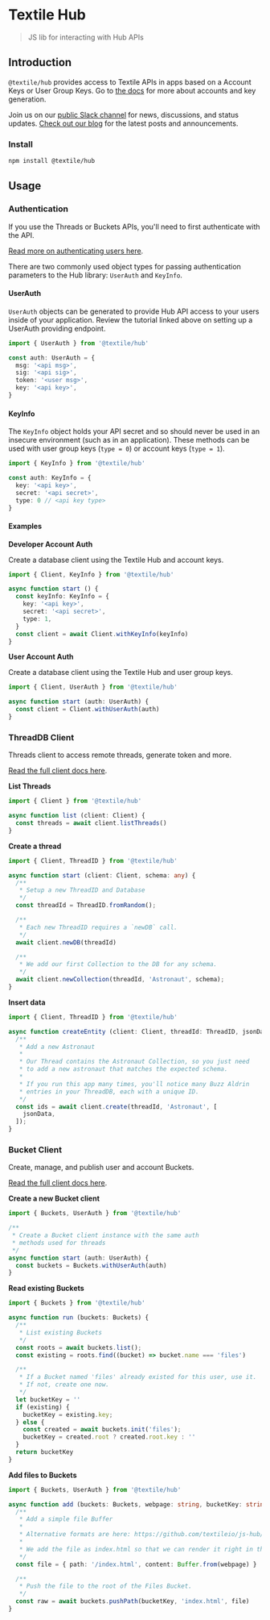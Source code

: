 Textile Hub
============

> JS lib for interacting with Hub APIs

## Introduction

`@textile/hub` provides access to Textile APIs in apps based on a Account Keys or User Group Keys. Go to [the docs](https://docs.textile.io/) for more about accounts and key generation.

Join us on our [public Slack channel](https://slack.textile.io/) for news, discussions, and status updates. [Check out our blog](https://blog.textile.io/) for the latest posts and announcements.

### Install

```bash
npm install @textile/hub
```

## Usage


### Authentication

If you use the Threads or Buckets APIs, you'll need to first authenticate with the API.

[Read more on authenticating users here](https://docs.textile.io/tutorials/hub/web-app/).

There are two commonly used object types for passing authentication parameters to the Hub library: `UserAuth` and `KeyInfo`.

#### UserAuth

`UserAuth` objects can be generated to provide Hub API access to your users inside of your application. Review the tutorial linked above on setting up a UserAuth providing endpoint.

```typescript
import { UserAuth } from '@textile/hub'

const auth: UserAuth = {
  msg: '<api msg>',
  sig: '<api sig>',
  token: '<user msg>',
  key: '<api key>',
}
```

#### KeyInfo

The `KeyInfo` object holds your API secret and so should never be used in an insecure environment (such as in an application). These methods can be used with user group keys (`type = 0`) or account keys (`type = 1`).

```typescript
import { KeyInfo } from '@textile/hub'

const auth: KeyInfo = {
  key: '<api key>',
  secret: '<api secret>',
  type: 0 // <api key type>
}
```

#### Examples

**Developer Account Auth**

Create a database client using the Textile Hub and account keys.

```typescript
import { Client, KeyInfo } from '@textile/hub'

async function start () {
  const keyInfo: KeyInfo = {
    key: '<api key>',
    secret: '<api secret>',
    type: 1,
  }
  const client = await Client.withKeyInfo(keyInfo)
}
```

**User Account Auth**

Create a database client using the Textile Hub and user group keys.

```typescript
import { Client, UserAuth } from '@textile/hub'

async function start (auth: UserAuth) {
  const client = Client.withUserAuth(auth)
}
```

### ThreadDB Client

Threads client to access remote threads, generate token and more.

[Read the full client docs here](https://textileio.github.io/js-hub/docs/hub.client).

**List Threads**

```typescript
import { Client } from '@textile/hub'

async function list (client: Client) {
  const threads = await client.listThreads()
}
```

**Create a thread**

```typescript
import { Client, ThreadID } from '@textile/hub'

async function start (client: Client, schema: any) {
  /**
   * Setup a new ThreadID and Database
   */
  const threadId = ThreadID.fromRandom();

  /**
   * Each new ThreadID requires a `newDB` call.
   */
  await client.newDB(threadId)

  /**
   * We add our first Collection to the DB for any schema.
   */
  await client.newCollection(threadId, 'Astronaut', schema);
}
```

**Insert data**

```typescript
import { Client, ThreadID } from '@textile/hub'

async function createEntity (client: Client, threadId: ThreadID, jsonData: any) {
  /**
   * Add a new Astronaut
   * 
   * Our Thread contains the Astronaut Collection, so you just need
   * to add a new astronaut that matches the expected schema.
   * 
   * If you run this app many times, you'll notice many Buzz Aldrin
   * entries in your ThreadDB, each with a unique ID.
   */
  const ids = await client.create(threadId, 'Astronaut', [
    jsonData,
  ]);
}
```

### Bucket Client

Create, manage, and publish user and account Buckets.

[Read the full client docs here](https://textileio.github.io/js-hub/docs/hub.buckets).

**Create a new Bucket client**

```typescript
import { Buckets, UserAuth } from '@textile/hub'

/**
 * Create a Bucket client instance with the same auth
 * methods used for threads
 */
async function start (auth: UserAuth) {
  const buckets = Buckets.withUserAuth(auth)
}
```

**Read existing Buckets**

```typescript
import { Buckets } from '@textile/hub'

async function run (buckets: Buckets) {
  /**
   * List existing Buckets
   */
  const roots = await buckets.list();
  const existing = roots.find((bucket) => bucket.name === 'files')

  /**
   * If a Bucket named 'files' already existed for this user, use it.
   * If not, create one now.
   */
  let bucketKey = ''
  if (existing) {
    bucketKey = existing.key;
  } else {
    const created = await buckets.init('files');
    bucketKey = created.root ? created.root.key : ''
  }
  return bucketKey
}
```

**Add files to Buckets**

```typescript
import { Buckets, UserAuth } from '@textile/hub'

async function add (buckets: Buckets, webpage: string, bucketKey: string) {
  /**
   * Add a simple file Buffer
   * 
   * Alternative formats are here: https://github.com/textileio/js-hub/blob/master/src/normalize.ts#L14
   * 
   * We add the file as index.html so that we can render it right in the browser afterwards.
   */
  const file = { path: '/index.html', content: Buffer.from(webpage) }

  /**
   * Push the file to the root of the Files Bucket.
   */
  const raw = await buckets.pushPath(bucketKey, 'index.html', file)
}
```
